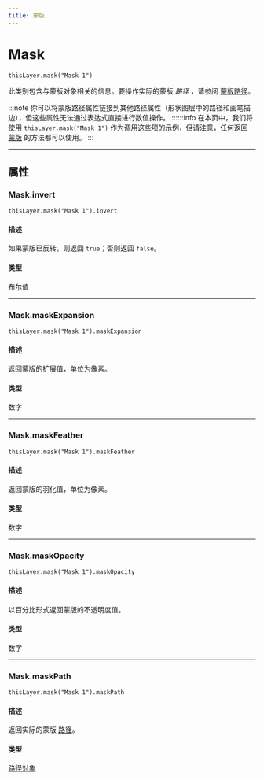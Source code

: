 ```yaml
---
title: 蒙版
---
```

# Mask

`thisLayer.mask("Mask 1")`

此类别包含与蒙版对象相关的信息。要操作实际的蒙版 *路径* ，请参阅 [蒙版路径]()。

:::note
你可以将蒙版路径属性链接到其他路径属性（形状图层中的路径和画笔描边），但这些属性无法通过表达式直接进行数值操作。 ::::::info 在本页中，我们将使用 `thisLayer.mask("Mask 1")` 作为调用这些项的示例，但请注意，任何返回 [蒙版](#) 的方法都可以使用。
:::

---

## 属性

### Mask.invert

`thisLayer.mask("Mask 1").invert`

#### 描述

如果蒙版已反转，则返回 `true`；否则返回 `false`。

#### 类型

布尔值

---

### Mask.maskExpansion

`thisLayer.mask("Mask 1").maskExpansion`

#### 描述

返回蒙版的扩展值，单位为像素。

#### 类型

数字

---

### Mask.maskFeather

`thisLayer.mask("Mask 1").maskFeather`

#### 描述

返回蒙版的羽化值，单位为像素。

#### 类型

数字

---

### Mask.maskOpacity

`thisLayer.mask("Mask 1").maskOpacity`

#### 描述

以百分比形式返回蒙版的不透明度值。

#### 类型

数字

---

### Mask.maskPath

`thisLayer.mask("Mask 1").maskPath`

#### 描述

返回实际的蒙版 [路径](../path-property)。

#### 类型

[路径对象](../path-property)
